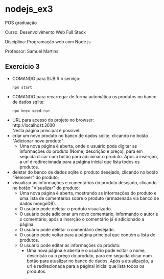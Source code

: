 # nodejs_ex3
POS graduação

Curso: Desenvolvimento Web Full Stack

Disciplina: Programação web com Node.js

Professor: Samuel Martins

## Exercício 3

- COMANDO para SUBIR o serviço:
  ```
  npm start
- COMANDO para recarregar de forma automática os produtos no banco de dados sqlite:
  ```
  npx knex seed:run
 - URL para acesso do projeto no browser:  
  http://localhost:3000  
  Nesta página principal é possível:
  - criar um novo produto no banco de dados sqlite, clicando no botão "Adicionar novo produto":
      - Uma nova página é aberta, onde o usuário pode digitar as informações do produto (Nome, descrição e preço), para em seguida clicar num botão para adicionar o produto. Após a inserção, a url é redirecionada para a página inicial que lista todos os produtos.
  - deletar do banco de dados sqlite o produto desejado, clicando no botão "Remover" do produto;
  - visualizar as informações e comentários do produto desejado, clicando no botão "Visualizar" do produto:
     - Uma nova página é aberta, mostrando as informações do produto e uma lista de comentários sobre o produto (armazenada via banco de dados mongoDB). 
     - O usuário pode deletar o produto visualizado.
     - O usuário pode adicionar um novo comentário, informando o autor e o comentário, após a inserção o comentário já é adicionado a página.
     - O usuário pode deletar o comentário desejado.
     - O usuário pode voltar para a página principal que contém a lista de produtos.
     - O usuário pode editar as informações do produto:
       - Uma nova página é aberta e o usuário pode editar o nome, descrição ou o preço do produto, para em seguida clicar num botão para atualizar no banco de dados. Após a atualização, a url é redirecionada para a páginal inicial que lista todos os produtos.
   
   
